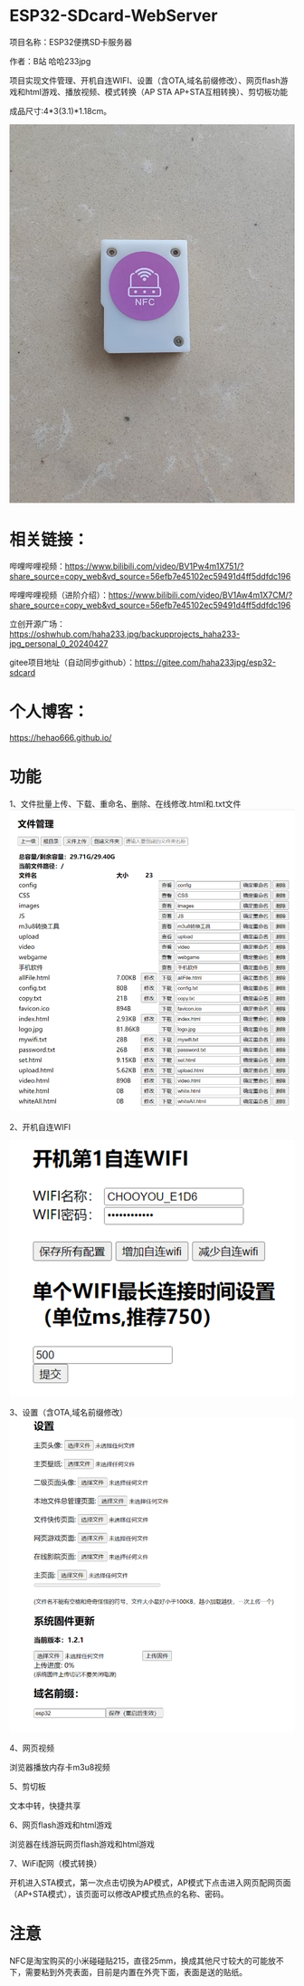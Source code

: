 # ESP32-SDcard-WebServer
项目名称：ESP32便携SD卡服务器

作者：B站 哈哈233jpg

项目实现文件管理、开机自连WIFI、设置（含OTA,域名前缀修改）、网页flash游戏和html游戏、播放视频、模式转换（AP STA AP+STA互相转换）、剪切板功能

成品尺寸:4\*3(3.1)\*1.18cm。

![image](成品外观.jpg)

# 相关链接：

哔哩哔哩视频：https://www.bilibili.com/video/BV1Pw4m1X751/?share_source=copy_web&vd_source=56efb7e45102ec59491d4ff5ddfdc196

哔哩哔哩视频（进阶介绍）：https://www.bilibili.com/video/BV1Aw4m1X7CM/?share_source=copy_web&vd_source=56efb7e45102ec59491d4ff5ddfdc196

立创开源广场：https://oshwhub.com/haha233.jpg/backupprojects_haha233-jpg_personal_0_20240427

gitee项目地址（自动同步github）：https://gitee.com/haha233jpg/esp32-sdcard

# 个人博客：

https://hehao666.github.io/

# 功能

1、文件批量上传、下载、重命名、删除、在线修改.html和.txt文件
![image](文件总管理.png)


2、开机自连WIFI

![image](开机自连WIFI.png)  


3、设置（含OTA,域名前缀修改）
![image](设置.png)

4、网页视频

浏览器播放内存卡m3u8视频

5、剪切板

文本中转，快捷共享

6、网页flash游戏和html游戏

浏览器在线游玩网页flash游戏和html游戏

7、WiFi配网（模式转换）

开机进入STA模式，第一次点击切换为AP模式，AP模式下点击进入网页配网页面（AP+STA模式），该页面可以修改AP模式热点的名称、密码。

# 注意

NFC是淘宝购买的小米碰碰贴215，直径25mm，换成其他尺寸较大的可能放不下，需要粘到外壳表面，目前是内置在外壳下面，表面是送的贴纸。
